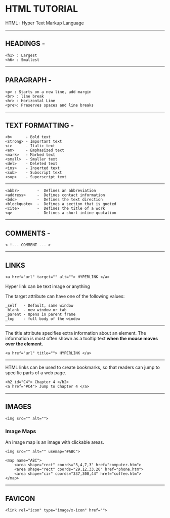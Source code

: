 # **HTML TUTORIAL**

HTML : Hyper Text Markup Language

---

## HEADINGS -
    <h1> : Largest 
    <h6> : Smallest

---

## PARAGRAPH -
    <p> : Starts on a new line, add margin
    <br> : line break
    <hr> : Horizontal Line
    <pre>: Preserves spaces and line breaks
 
-----------------------------------------

## TEXT FORMATTING -
    <b>      - Bold text
    <strong> - Important text
    <i>      - Italic text
    <em>     - Emphasized text
    <mark>   - Marked text
    <small>  - Smaller text
    <del>    - Deleted text
    <ins>    - Inserted text
    <sub>    - Subscript text
    <sup>    - Superscript text
---

    <abbr>	      -  Defines an abbreviation 
    <address>     -  Defines contact information 
    <bdo>	      -  Defines the text direction
    <blockquote>  -  Defines a section that is quoted 
    <cite>	      -  Defines the title of a work
    <q>	          -  Defines a short inline quotation

 ---

 ## COMMENTS -
    < !--- COMMENT --- > 

---

## LINKS

    <a href="url" target="" alt=""> HYPERLINK </a>

Hyper link can be text image or anything

The target attribute can have one of the following values:
    
    _self   - Default, same window
    _blank  - new window or tab
    _parent - Opens in parent frame
    _top    - full body of the window

---
The title attribute specifies extra information about an element. The information is most often shown as a tooltip text **when the mouse moves over the element.**
    
    <a href="url" title=""> HYPERLINK </a>

---
HTML links can be used to create bookmarks, so that readers can jump to specific parts of a web page.

    <h2 id="C4"> Chapter 4 </h2>
    <a href="#C4"> Jump to Chapter 4 </a>


---

## IMAGES
    <img src="" alt="">

### Image Maps
An image map is an image with clickable areas. 
    
    <img src="" alt="" usemap="#ABC">

    <map name="ABC">
        <area shape="rect" coords="3,4,7,3" href="computer.htm">
        <area shape="rect" coords="29,12,33,20" href="phone.htm">
        <area shape="cir" coords="337,300,44" href="coffee.htm">
    </map>

---

## FAVICON
    <link rel="icon" type="image/x-icon" href="">